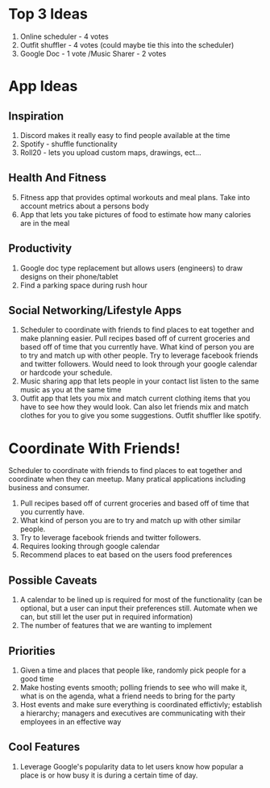 # Top 3 Ideas

1. Online scheduler - 4 votes
2. Outfit shuffler - 4 votes (could maybe tie this into the scheduler)
3. Google Doc - 1 vote /Music Sharer - 2 votes

# App Ideas

## Inspiration


1. Discord makes it really easy to find people available at the time
2. Spotify - shuffle functionality
3. Roll20 - lets you upload custom maps, drawings, ect...

## Health And Fitness

5. Fitness app that provides optimal workouts and meal plans. Take into account metrics about a persons body
6. App that lets you take pictures of food to estimate how many calories are in the meal

## Productivity

1. Google doc type replacement but allows users (engineers) to draw designs on their phone/tablet
2. Find a parking space during rush hour

## Social Networking/Lifestyle Apps

1. Scheduler to coordinate with friends to find places to eat together and make planning easier. Pull recipes based off of current groceries and based off of time that you currently have. What kind of person you are to try and match up with other people. Try to leverage facebook friends and twitter followers. Would need to look through your google calendar or hardcode your schedule.  
2. Music sharing app that lets people in your contact list listen to the same music as you at the same time
3. Outfit app that lets you mix and match current clothing items that you have to see how they would look. Can also let friends mix and match clothes for you to give you some suggestions. Outfit shuffler like spotify.

# Coordinate With Friends!

Scheduler to coordinate with friends to find places to eat together and coordinate when they can meetup. Many pratical applications including business and consumer.

1. Pull recipes based off of current groceries and based off of time that you currently have.
2. What kind of person you are to try and match up with other similar people.
3. Try to leverage facebook friends and twitter followers.
4. Requires looking through google calendar
5. Recommend places to eat based on the users food preferences

## Possible Caveats

1. A calendar to be lined up is required for most of the functionality (can be optional, but a user can input their preferences still. Automate when we can, but still let the user put in required information)
1. The number of features that we are wanting to implement 

## Priorities

1. Given a time and places that people like, randomly pick people for a good time
1. Make hosting events smooth; polling friends to see who will make it, what is on the agenda, what a friend needs to bring for the party
1. Host events and make sure everything is coordinated effictivly; establish a hierarchy; managers and executives are communicating with their employees in an effective way

## Cool Features

1. Leverage Google's popularity data to let users know how popular a place is or how busy it is during a certain time of day.
